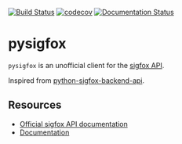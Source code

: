[![Build Status](https://travis-ci.org/optimdata/pysigfox.svg?branch=master)](https://travis-ci.org/optimdata/pysigfox)
[![codecov](https://codecov.io/gh/optimdata/pysigfox/branch/master/graph/badge.svg)](https://codecov.io/gh/optimdata/pysigfox)
[![Documentation Status](https://readthedocs.com/projects/inuse-pysigfox/badge/?version=latest&token=9ae214b02c982eb9632fb078aabb9b47db229adae27be4357f4d0b381e8f0cff)](https://inuse-pysigfox.readthedocs-hosted.com/en/latest/?badge=latest)

# pysigfox

`pysigfox` is an unofficial client for the [sigfox API](https://support.sigfox.com/apidocs). 

Inspired from [python-sigfox-backend-api](https://github.com/mjuenema/python-sigfox-backend-api).

## Resources

- [Official sigfox API documentation](https://support.sigfox.com/apidocs)
- [Documentation](https://inuse-pysigfox.readthedocs-hosted.com/en/latest/)